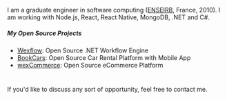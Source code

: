 I am a graduate engineer in software computing ([ENSEIRB](https://en.m.wikipedia.org/wiki/%C3%89cole_nationale_sup%C3%A9rieure_d%27%C3%A9lectronique,_informatique,_t%C3%A9l%C3%A9communications,_math%C3%A9matique_et_m%C3%A9canique_de_Bordeaux), France, 2010). I am working with Node.js, React, React Native, MongoDB, .NET and C#.

##### My Open Source Projects
- [Wexflow](https://wexflow.github.io/): Open Source .NET Workflow Engine
- [BookCars](https://bookcars.github.io/): Open Source Car Rental Platform with Mobile App
- [wexCommerce](https://wexcommerce.github.io/): Open Source eCommerce Platform

#
If you'd like to discuss any sort of opportunity, feel free to contact me.
